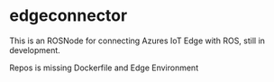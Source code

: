 # edgeconnector
This is an ROSNode for connecting Azures IoT Edge with ROS, still in development.

Repos is missing Dockerfile and Edge Environment
